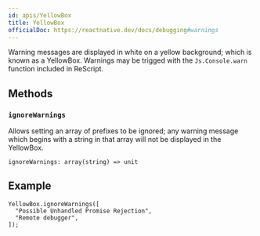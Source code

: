 ```yaml
---
id: apis/YellowBox
title: YellowBox
officialDoc: https://reactnative.dev/docs/debugging#warnings
---
```


Warning messages are displayed in white on a yellow background; which is known
as a YellowBox. Warnings may be trigged with the `Js.Console.warn` function
included in ReScript.

## Methods

### `ignoreWarnings`

Allows setting an array of prefixes to be ignored; any warning message which
begins with a string in that array will not be displayed in the YellowBox.

```rescript
ignoreWarnings: array(string) => unit
```

## Example

```rescript
YellowBox.ignoreWarnings([
  "Possible Unhandled Promise Rejection",
  "Remote debugger",
]);
```

